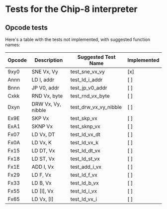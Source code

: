 # Tests for the Chip-8 interpreter

## Opcode tests

Here's a table with the tests not implemented, with suggested function names:

| Opcode | Description           | Suggested Test Name         | Implemented |
|--------|-----------------------|-----------------------------|-------------|
| 9xy0   | SNE Vx, Vy            | test_sne_vx_vy              | [x]         |
| Annn   | LD I, addr            | test_ld_i_addr              | [ ]         |
| Bnnn   | JP V0, addr           | test_jp_v0_addr             | [ ]         |
| Cxkk   | RND Vx, byte          | test_rnd_vx_byte            | [ ]         |
| Dxyn   | DRW Vx, Vy, nibble    | test_drw_vx_vy_nibble       | [ ]         |
| Ex9E   | SKP Vx                | test_skp_vx                 | [ ]         |
| ExA1   | SKNP Vx               | test_sknp_vx                | [ ]         |
| Fx07   | LD Vx, DT             | test_ld_vx_dt               | [ ]         |
| Fx0A   | LD Vx, K              | test_ld_vx_k                | [ ]         |
| Fx15   | LD DT, Vx             | test_ld_dt_vx               | [ ]         |
| Fx18   | LD ST, Vx             | test_ld_st_vx               | [ ]         |
| Fx1E   | ADD I, Vx             | test_add_i_vx               | [ ]         |
| Fx29   | LD F, Vx              | test_ld_f_vx                | [ ]         |
| Fx33   | LD B, Vx              | test_ld_b_vx                | [ ]         |
| Fx55   | LD [I], Vx            | test_ld_i_vx                | [ ]         |
| Fx65   | LD Vx, [I]            | test_ld_vx_i                | [ ]         |
